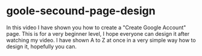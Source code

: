 # goole-secound-page-design
In this video I have shown you how to create a "Create Google Account" page. This is for a very beginner level, I hope everyone can design it after watching my video. I have shown A to Z at once in a very simple way how to design it, hopefully you can.
